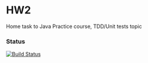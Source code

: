 # HW2
Home task to Java Practice course, TDD/Unit tests topic
### Status
[![Build Status](https://api.travis-ci.org/Greta-mart/HW2.svg)](https://travis-ci.org/Greta-mart/HW2)
